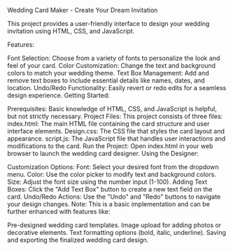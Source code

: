 Wedding Card Maker - Create Your Dream Invitation

This project provides a user-friendly interface to design your wedding invitation using HTML, CSS, and JavaScript.

Features:

Font Selection: Choose from a variety of fonts to personalize the look and feel of your card.
Color Customization: Change the text and background colors to match your wedding theme.
Text Box Management: Add and remove text boxes to include essential details like names, dates, and location.
Undo/Redo Functionality: Easily revert or redo edits for a seamless design experience.
Getting Started:

Prerequisites: Basic knowledge of HTML, CSS, and JavaScript is helpful, but not strictly necessary.
Project Files: This project consists of three files:
index.html: The main HTML file containing the card structure and user interface elements.
Design.css: The CSS file that styles the card layout and appearance.
script.js: The JavaScript file that handles user interactions and modifications to the card.
Run the Project: Open index.html in your web browser to launch the wedding card designer.
Using the Designer:

Customization Options:
Font: Select your desired font from the dropdown menu.
Color: Use the color picker to modify text and background colors.
Size: Adjust the font size using the number input (1-100).
Adding Text Boxes: Click the "Add Text Box" button to create a new text field on the card.
Undo/Redo Actions: Use the "Undo" and "Redo" buttons to navigate your design changes.
Note: This is a basic implementation and can be further enhanced with features like:

Pre-designed wedding card templates.
Image upload for adding photos or decorative elements.
Text formatting options (bold, italic, underline).
Saving and exporting the finalized wedding card design.
